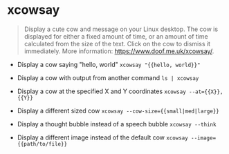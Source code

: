 # xcowsay
> Display a cute cow and message on your Linux desktop.
> The cow is displayed for either a fixed amount of time, or an amount of time calculated from the size of the text. Click on the cow to dismiss it immediately.
> More information: <https://www.doof.me.uk/xcowsay/>.

- Display a cow saying "hello, world"
`xcowsay "{{hello, world}}"`

- Display a cow with output from another command
`ls | xcowsay`

- Display a cow at the specified X and Y coordinates
`xcowsay --at={{X}},{{Y}}`

- Display a different sized cow
`xcowsay --cow-size={{small|med|large}}`

- Display a thought bubble instead of a speech bubble
`xcowsay --think`

- Display a different image instead of the default cow
`xcowsay --image={{path/to/file}}`

